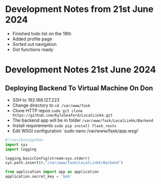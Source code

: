 # Development Notes from 21st June 2024

- Finished todo list on the 18th
- Added profile page 
- Sorted out navigation 
- Got functions ready 

# Development Notes 21st June 2024
## Deploying Backend To Virtual Machine On Don

- SSH to 192.168.127.223
- Change directory to `cd /var/www/fask`
- Clone HTTP repos `sudo git clone https://github.com/KyleSeaford/LocalLinkk.git`
- The backend app will be in folder `/var/www/fask/LocalLinkk/Backend`
- Install requirements `sudo pip install flask_restx`
- Edit WSGI configuration `sudo nano /var/www/fask/app.wsgi'

```python                app.wsgi *
#!/usr/bin/python
import sys
import logging

logging.basicConfig(stream=sys.stderr)
sys.path.insert(0,"/var/www/fask/LocalLinkk/Backend")

from application import app as application
application.secret_key = 'bob'
```
